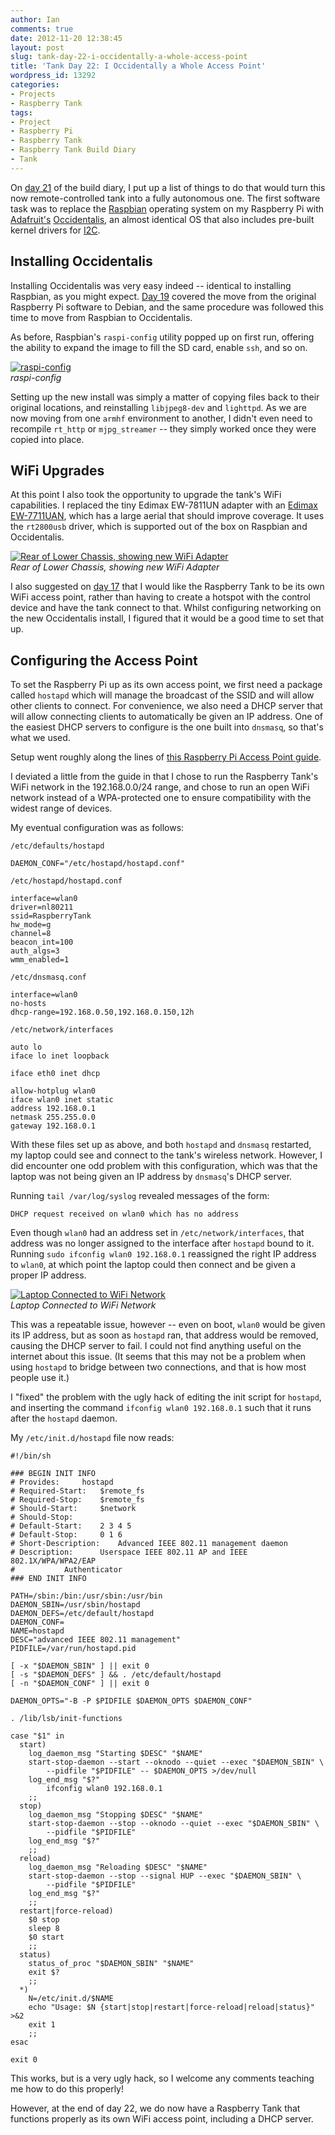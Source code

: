 ```yaml
---
author: Ian
comments: true
date: 2012-11-20 12:38:45
layout: post
slug: tank-day-22-i-occidentally-a-whole-access-point
title: 'Tank Day 22: I Occidentally a Whole Access Point'
wordpress_id: 13292
categories:
- Projects
- Raspberry Tank
tags:
- Project
- Raspberry Pi
- Raspberry Tank
- Raspberry Tank Build Diary
- Tank
---
```


On [day 21](../tank-day-21-designing-for-autonomy/) of the build diary, I put up a list of things to do that would turn this now remote-controlled tank into a fully autonomous one.  The first software task was to replace the [Raspbian](http://www.raspbian.org/) operating system on my Raspberry Pi with [Adafruit's](http://www.adafruit.com/) [Occidentalis](http://learn.adafruit.com/adafruit-raspberry-pi-educational-linux-distro/overview), an almost identical OS that also includes pre-built kernel drivers for [I2C](http://en.wikipedia.org/wiki/I%C2%B2C).

## Installing Occidentalis

Installing Occidentalis was very easy indeed -- identical to installing Raspbian, as you might expect.  [Day 19](../tank-day-19-the-move-to-raspbian/) covered the move from the original Raspberry Pi software to Debian, and the same procedure was followed this time to move from Raspbian to Occidentalis.

As before, Raspbian's `raspi-config` utility popped up on first run, offering the ability to expand the image to fill the SD card, enable `ssh`, and so on.

[![raspi-config](/hardware/raspberry-tank/2012-11-19_14-01-58_793-600x338.jpg)](/hardware/raspberry-tank/2012-11-19_14-01-58_793.jpg)<br/>
_raspi-config_

Setting up the new install was simply a matter of copying files back to their original locations, and reinstalling `libjpeg8-dev` and `lighttpd`.  As we are now moving from one `armhf` environment to another, I didn't even need to recompile `rt_http` or `mjpg_streamer` -- they simply worked once they were copied into place.

## WiFi Upgrades

At this point I also took the opportunity to upgrade the tank's WiFi capabilities.  I replaced the tiny Edimax EW-7811UN adapter with an [Edimax EW-7711UAN](http://www.amazon.co.uk/Edimax-EW-7711UAN-150Mbps-Wireless-802-11n/dp/B001KOTDDU/ref=sr_1_1?ie=UTF8&qid=1353413204&sr=8-1), which has a large aerial that should improve coverage. It uses the `rt2800usb` driver, which is supported out of the box on Raspbian and Occidentalis.

[![Rear of Lower Chassis, showing new WiFi Adapter](/hardware/raspberry-tank/2012-11-19_12-30-39_406-600x338.jpg)](/hardware/raspberry-tank/2012-11-19_12-30-39_406.jpg)<br/>
_Rear of Lower Chassis, showing new WiFi Adapter_

I also suggested on [day 17](../tank-day-17-whats-missing/) that I would like the Raspberry Tank to be its own WiFi access point, rather than having to create a hotspot with the control device and have the tank connect to that. Whilst configuring networking on the new Occidentalis install, I figured that it would be a good time to set that up.

## Configuring the Access Point

To set the Raspberry Pi up as its own access point, we first need a package called `hostapd` which will manage the broadcast of the SSID and will allow other clients to connect. For convenience, we also need a DHCP server that will allow connecting clients to automatically be given an IP address. One of the easiest DHCP servers to configure is the one built into `dnsmasq`, so that's what we used.

Setup went roughly along the lines of [this Raspberry Pi Access Point guide](http://sirlagz.net/2012/08/09/how-to-use-the-raspberry-pi-as-a-wireless-access-pointrouter-part-1/).

I deviated a little from the guide in that I chose to run the Raspberry Tank's WiFi network in the 192.168.0.0/24 range, and chose to run an open WiFi network instead of a WPA-protected one to ensure compatibility with the widest range of devices.

My eventual configuration was as follows:

`/etc/defaults/hostapd`

    DAEMON_CONF="/etc/hostapd/hostapd.conf"


`/etc/hostapd/hostapd.conf`

    interface=wlan0
    driver=nl80211
    ssid=RaspberryTank
    hw_mode=g
    channel=8
    beacon_int=100
    auth_algs=3
    wmm_enabled=1


`/etc/dnsmasq.conf`

    interface=wlan0
    no-hosts
    dhcp-range=192.168.0.50,192.168.0.150,12h


`/etc/network/interfaces`

    auto lo
    iface lo inet loopback

    iface eth0 inet dhcp

    allow-hotplug wlan0
    iface wlan0 inet static
    address 192.168.0.1
    netmask 255.255.0.0
    gateway 192.168.0.1


With these files set up as above, and both `hostapd` and `dnsmasq` restarted, my laptop could see and connect to the tank's wireless network. However, I did encounter one odd problem with this configuration, which was that the laptop was not being given an IP address by `dnsmasq`'s DHCP server.

Running `tail /var/log/syslog` revealed messages of the form:

    DHCP request received on wlan0 which has no address

Even though `wlan0` had an address set in `/etc/network/interfaces`, that address was no longer assigned to the interface after `hostapd` bound to it.  Running `sudo ifconfig wlan0 192.168.0.1` reassigned the right IP address to `wlan0`, at which point the laptop could then connect and be given a proper IP address.

[![Laptop Connected to WiFi Network](/hardware/raspberry-tank/connected.png)](/hardware/raspberry-tank/connected.png)<br/>
_Laptop Connected to WiFi Network_

This was a repeatable issue, however -- even on boot, `wlan0` would be given its IP address, but as soon as `hostapd` ran, that address would be removed, causing the DHCP server to fail. I could not find anything useful on the internet about this issue. (It seems that this may not be a problem when using `hostapd` to bridge between two connections, and that is how most people use it.)

I "fixed" the problem with the ugly hack of editing the init script for `hostapd`, and inserting the command `ifconfig wlan0 192.168.0.1` such that it runs after the `hostapd` daemon.

My `/etc/init.d/hostapd` file now reads:

    #!/bin/sh

    ### BEGIN INIT INFO
    # Provides:		hostapd
    # Required-Start:	$remote_fs
    # Required-Stop:	$remote_fs
    # Should-Start:		$network
    # Should-Stop:
    # Default-Start:	2 3 4 5
    # Default-Stop:		0 1 6
    # Short-Description:	Advanced IEEE 802.11 management daemon
    # Description:		Userspace IEEE 802.11 AP and IEEE 802.1X/WPA/WPA2/EAP
    #			Authenticator
    ### END INIT INFO

    PATH=/sbin:/bin:/usr/sbin:/usr/bin
    DAEMON_SBIN=/usr/sbin/hostapd
    DAEMON_DEFS=/etc/default/hostapd
    DAEMON_CONF=
    NAME=hostapd
    DESC="advanced IEEE 802.11 management"
    PIDFILE=/var/run/hostapd.pid

    [ -x "$DAEMON_SBIN" ] || exit 0
    [ -s "$DAEMON_DEFS" ] && . /etc/default/hostapd
    [ -n "$DAEMON_CONF" ] || exit 0

    DAEMON_OPTS="-B -P $PIDFILE $DAEMON_OPTS $DAEMON_CONF"

    . /lib/lsb/init-functions

    case "$1" in
      start)
    	log_daemon_msg "Starting $DESC" "$NAME"
    	start-stop-daemon --start --oknodo --quiet --exec "$DAEMON_SBIN" \
    		--pidfile "$PIDFILE" -- $DAEMON_OPTS >/dev/null
    	log_end_msg "$?"
            ifconfig wlan0 192.168.0.1
    	;;
      stop)
    	log_daemon_msg "Stopping $DESC" "$NAME"
    	start-stop-daemon --stop --oknodo --quiet --exec "$DAEMON_SBIN" \
    		--pidfile "$PIDFILE"
    	log_end_msg "$?"
    	;;
      reload)
      	log_daemon_msg "Reloading $DESC" "$NAME"
    	start-stop-daemon --stop --signal HUP --exec "$DAEMON_SBIN" \
    		--pidfile "$PIDFILE"
    	log_end_msg "$?"
    	;;
      restart|force-reload)
      	$0 stop
    	sleep 8
    	$0 start
    	;;
      status)
    	status_of_proc "$DAEMON_SBIN" "$NAME"
    	exit $?
    	;;
      *)
    	N=/etc/init.d/$NAME
    	echo "Usage: $N {start|stop|restart|force-reload|reload|status}" >&2
    	exit 1
    	;;
    esac

    exit 0

This works, but is a very ugly hack, so I welcome any comments teaching me how to do this properly!

However, at the end of day 22, we do now have a Raspberry Tank that functions properly as its own WiFi access point, including a DHCP server.
